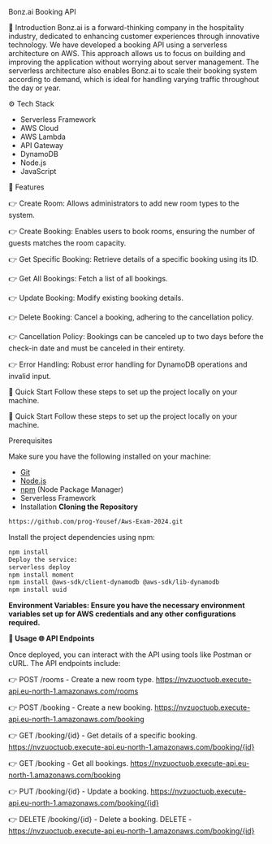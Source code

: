 Bonz.ai Booking API

🤖 Introduction
Bonz.ai is a forward-thinking company in the hospitality industry, dedicated to enhancing customer experiences through innovative technology. We have developed a booking API using a serverless architecture on AWS. This approach allows us to focus on building and improving the application without worrying about server management. The serverless architecture also enables Bonz.ai to scale their booking system according to demand, which is ideal for handling varying traffic throughout the day or year.

⚙️ Tech Stack

* Serverless Framework
* AWS Cloud
* AWS Lambda
* API Gateway
* DynamoDB
* Node.js
* JavaScript

🔋 Features

👉 Create Room: Allows administrators to add new room types to the system.

👉 Create Booking: Enables users to book rooms, ensuring the number of guests matches the room capacity.

👉 Get Specific Booking: Retrieve details of a specific booking using its ID.

👉 Get All Bookings: Fetch a list of all bookings.

👉 Update Booking: Modify existing booking details.

👉 Delete Booking: Cancel a booking, adhering to the cancellation policy.

👉 Cancellation Policy: Bookings can be canceled up to two days before the check-in date and must be canceled in their entirety.

👉 Error Handling: Robust error handling for DynamoDB operations and invalid input.



🤸 Quick Start
Follow these steps to set up the project locally on your machine.

🤸 Quick Start
Follow these steps to set up the project locally on your machine.

Prerequisites

Make sure you have the following installed on your machine:

- [Git](https://git-scm.com/)
- [Node.js](https://nodejs.org/en)
- [npm](https://www.npmjs.com/) (Node Package Manager)
- Serverless Framework
- Installation
**Cloning the Repository**

```bash
https://github.com/prog-Yousef/Aws-Exam-2024.git
```


Install the project dependencies using npm:


```bash
npm install
Deploy the service:
serverless deploy
npm install moment
npm install @aws-sdk/client-dynamodb @aws-sdk/lib-dynamodb
npm install uuid
```

**Environment Variables: Ensure you have the necessary environment variables set up for AWS credentials and any other configurations required.**

**🚀 Usage 🌐 API Endpoints**

Once deployed, you can interact with the API using tools like Postman or cURL. The API endpoints include:

👉 POST /rooms - Create a new room type. https://nvzuoctuob.execute-api.eu-north-1.amazonaws.com/rooms

👉 POST /booking - Create a new booking. https://nvzuoctuob.execute-api.eu-north-1.amazonaws.com/booking

👉 GET /booking/{id} - Get details of a specific booking. https://nvzuoctuob.execute-api.eu-north-1.amazonaws.com/booking/{id}

👉 GET /booking - Get all bookings.  https://nvzuoctuob.execute-api.eu-north-1.amazonaws.com/booking

👉 PUT /booking/{id} - Update a booking. https://nvzuoctuob.execute-api.eu-north-1.amazonaws.com/booking/{id}

👉 DELETE /booking/{id} - Delete a booking. DELETE - https://nvzuoctuob.execute-api.eu-north-1.amazonaws.com/booking/{id}
